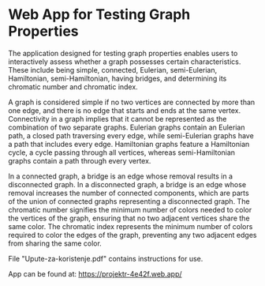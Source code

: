 # Web App for Testing Graph Properties

The application designed for testing graph properties enables users to interactively assess whether a graph possesses certain characteristics. These include being simple, connected, Eulerian, semi-Eulerian, Hamiltonian, semi-Hamiltonian, having bridges, and determining its chromatic number and chromatic index.

A graph is considered simple if no two vertices are connected by more than one edge, and there is no edge that starts and ends at the same vertex. Connectivity in a graph implies that it cannot be represented as the combination of two separate graphs. Eulerian graphs contain an Eulerian path, a closed path traversing every edge, while semi-Eulerian graphs have a path that includes every edge. Hamiltonian graphs feature a Hamiltonian cycle, a cycle passing through all vertices, whereas semi-Hamiltonian graphs contain a path through every vertex.

In a connected graph, a bridge is an edge whose removal results in a disconnected graph. In a disconnected graph, a bridge is an edge whose removal increases the number of connected components, which are parts of the union of connected graphs representing a disconnected graph. The chromatic number signifies the minimum number of colors needed to color the vertices of the graph, ensuring that no two adjacent vertices share the same color. The chromatic index represents the minimum number of colors required to color the edges of the graph, preventing any two adjacent edges from sharing the same color.

File "Upute-za-koristenje.pdf" contains instructions for use.

App can be found at: https://projektr-4e42f.web.app/ 

